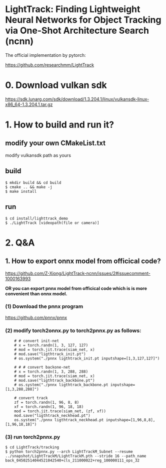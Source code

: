 # LightTrack: Finding Lightweight Neural Networks for Object Tracking via One-Shot Architecture Search (ncnn)

The official implementation by pytorch:

https://github.com/researchmm/LightTrack

# 0. Download vulkan sdk
https://sdk.lunarg.com/sdk/download/1.3.204.1/linux/vulkansdk-linux-x86_64-1.3.204.1.tar.gz

# 1. How to build and run it?

## modify your own CMakeList.txt
modify vulkansdk path as yours

## build
```
$ mkdir build && cd build
$ cmake .. && make -j 
$ make install
```

## run
```
$ cd install/lighttrack_demo
$ ./LightTrack [videopath(file or camera)]
```

# 2. Q&A

## 1. How to export onnx model from officical code?

https://github.com/Z-Xiong/LightTrack-ncnn/issues/2#issuecomment-1000163993


**OR you can export pnnx model from officical code which is is more convenient than onnx model.**


### (1) Download the pnnx program
https://github.com/pnnx/pnnx
### (2) modify torch2onnx.py to torch2pnnx.py as follows:
```
    # # convert init-net
    # x = torch.randn(1, 3, 127, 127)
    # mod = torch.jit.trace(siam_net, x)
    # mod.save("ligthtrack_init.pt")
    # os.system("./pnnx ligthtrack_init.pt inputshape=[1,3,127,127]")

    # # # convert backone-net
    # x = torch.randn(1, 3, 288, 288)
    # mod = torch.jit.trace(siam_net, x)
    # mod.save("ligthtrack_backbone.pt")
    # os.system("./pnnx ligthtrack_backbone.pt inputshape=[1,3,288,288]")

    # convert track
    zf = torch.randn(1, 96, 8, 8)
    xf = torch.randn(1, 96, 18, 18)
    mod = torch.jit.trace(siam_net, (zf, xf))
    mod.save("ligthtrack_neckhead.pt")
    os.system("./pnnx ligthtrack_neckhead.pt inputshape=[1,96,8,8],[1,96,18,18]")
```
### (3) run torch2pnnx.py
```
$ cd LightTrack/tracking
$ python torch2pnnx.py --arch LightTrackM_Subnet --resume ../snapshot/LightTrackM/LightTrackM.pth --stride 16 --path_name back_04502514044521042540+cls_211000022+reg_100000111_ops_32
```

